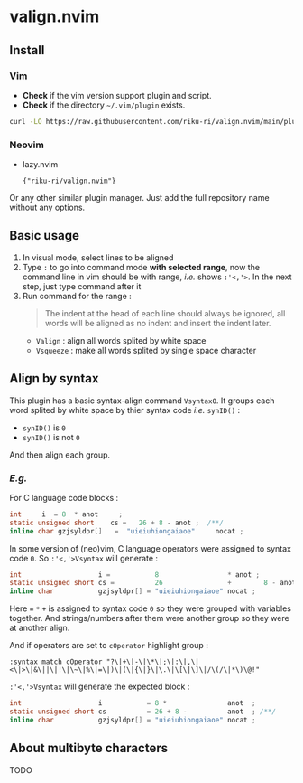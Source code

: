 # valign.nvim

## Install

### Vim

- **Check** if the vim version support plugin and script.
- **Check** if the directory `~/.vim/plugin` exists.

```sh
curl -LO https://raw.githubusercontent.com/riku-ri/valign.nvim/main/plugin/valign.vim --output-dir ~/.vim/plugin
```

### Neovim

- lazy.nvim
	```vim
	{"riku-ri/valign.nvim"}
	```

Or any other similar plugin manager.
Just add the full repository name without any options.

## Basic usage

1. In visual mode, select lines to be aligned
1. Type `:` to go into command mode **with selected range**,
	now the command line in vim should be with range, *i.e.* shows `:'<,'>`. In the next step, just type command after it
1. Run command for the range :
	> The indent at the head of each line should always be ignored,
	> all words will be aligned as no indent and insert the indent later.
	- `Valign` : align all words splited by white space
	- `Vsqueeze` : make all words splited by single space character

## Align by syntax

This plugin has a basic syntax-align command `Vsyntax0`.
It groups each word splited by white space by thier syntax code
*i.e.* `synID()` :
- `synID()` is `0`
- `synID()` is not `0`

And then align each group.

### *E.g.*

For C language code blocks :
```c
int     i  = 8  * anot     ;
static unsigned short    cs =   26 + 8 - anot ;  /**/
inline char gzjsyldpr[]   =  "uieiuhiongaiaoe"     nocat ;
```

In some version of (neo)vim,
C language operators were assigned to syntax code `0`.
So `:'<,'>Vsyntax` will generate :
```c
int                   i =           8                 * anot ;
static unsigned short cs =          26                +        8 - anot ; /**/
inline char           gzjsyldpr[] = "uieiuhiongaiaoe" nocat ;
```
Here `=` `*` `+` is assigned to syntax code `0`
so they were grouped with variables together.
And strings/numbers after them were another group
so they were at another align.

And if operators are set to `cOperator` highlight group :
```vim
:syntax match cOperator "?\|+\|-\|\*\|;\|:\|,\|<\|>\|&\||\|!\|\~\|%\|=\|)\|(\|{\|}\|\.\|\[\|\]\|/\(/\|*\)\@!"
```

`:'<,'>Vsyntax` will generate the expected block :
```c
int                   i           = 8 *               anot  ;
static unsigned short cs          = 26 + 8 -          anot  ; /**/
inline char           gzjsyldpr[] = "uieiuhiongaiaoe" nocat ;
```

## About multibyte characters

TODO
